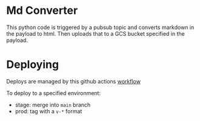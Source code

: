 # Md Converter
This python code is triggered by a pubsub topic and converts
markdown in the payload to html. Then uploads that to a GCS bucket
specified in the payload.

# Deploying
Deploys are managed by this github actions [workflow](../.github/workflows/deploy-function.yml)

To deploy to a specified environment:
 - stage: merge into `main` branch
 - prod: tag with a `v-*` format
